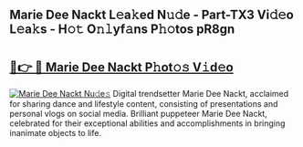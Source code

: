 ## Marie Dee Nackt L𝚎a𝚔ed N𝚞𝚍e - Part-TX3 Vi𝚍𝚎o L𝚎a𝚔s - H𝚘𝚝 O𝚗𝚕yf𝚊ns P𝚑𝚘tos pR8gn

# <h2><a href="http://kf2o21.oniu.top/?m=Marie+Dee+Nackt">🔗👉 🔴 Marie Dee Nackt P𝚑ot𝚘𝚜 V𝚒d𝚎o</a></h2>

[![Marie Dee Nackt Nu𝚍e𝚜](https://i.imgur.com/0qMVB7G.gif)](http://kf2o21.oniu.top/?m=Marie+Dee+Nackt)
Digital trendsetter Marie Dee Nackt, acclaimed for sharing dance and lifestyle content, consisting of presentations and personal vlogs on social media. Brilliant puppeteer Marie Dee Nackt, celebrated for their exceptional abilities and accomplishments in bringing inanimate objects to life.  
